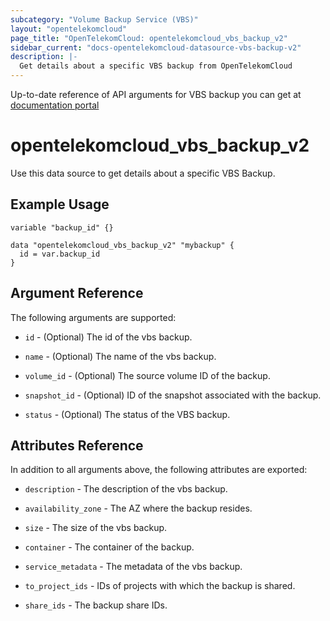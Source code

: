 ```yaml
---
subcategory: "Volume Backup Service (VBS)"
layout: "opentelekomcloud"
page_title: "OpenTelekomCloud: opentelekomcloud_vbs_backup_v2"
sidebar_current: "docs-opentelekomcloud-datasource-vbs-backup-v2"
description: |-
  Get details about a specific VBS backup from OpenTelekomCloud
---
```


Up-to-date reference of API arguments for VBS backup you can get at
[documentation portal](https://docs.otc.t-systems.com/volume-backup-service/api-ref/api_description/vbs_backups/querying_details_about_vbs_backups_native_openstack_api.html#en-us-topic-0020237259)

# opentelekomcloud_vbs_backup_v2

Use this data source to get details about a specific VBS Backup.

## Example Usage

```hcl
variable "backup_id" {}

data "opentelekomcloud_vbs_backup_v2" "mybackup" {
  id = var.backup_id
}
```

## Argument Reference

The following arguments are supported:

* `id` - (Optional) The id of the vbs backup.

* `name` - (Optional) The name of the vbs backup.

* `volume_id` - (Optional) The source volume ID of the backup.

* `snapshot_id` - (Optional) ID of the snapshot associated with the backup.

* `status` - (Optional) The status of the VBS backup.

## Attributes Reference

In addition to all arguments above, the following attributes are exported:

* `description` - The description of the vbs backup.

* `availability_zone` - The AZ where the backup resides.

* `size` - The size of the vbs backup.

* `container` - The container of the backup.

* `service_metadata` - The metadata of the vbs backup.

* `to_project_ids` - IDs of projects with which the backup is shared.

* `share_ids` - The backup share IDs.
